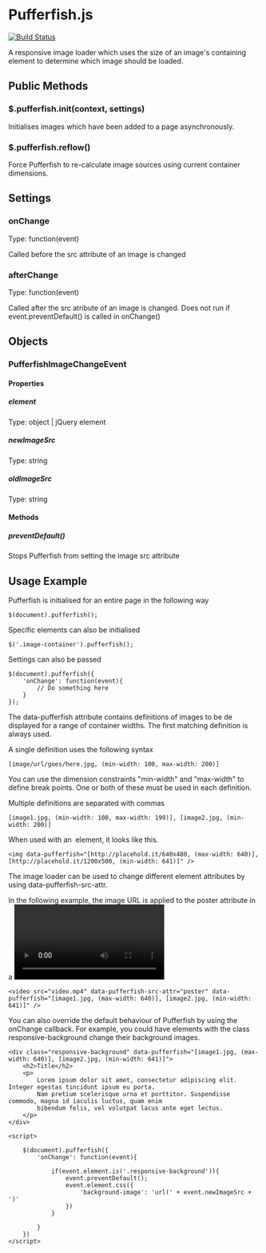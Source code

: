 # Pufferfish.js

[![Build Status](https://travis-ci.org/Kyoushu/Pufferfish.js.svg?branch=master)](https://travis-ci.org/Kyoushu/Pufferfish.js)

A responsive image loader which uses the size of an image's containing element to determine which image should be loaded.
 
## Public Methods

### $.pufferfish.init(context, settings)

Initialises images which have been added to a page asynchronously.

### $.pufferfish.reflow()

Force Pufferfish to re-calculate image sources using current container dimensions.

## Settings

### onChange

Type: function(event)

Called before the src attribute of an image is changed

### afterChange

Type: function(event)

Called after the src atribute of an image is changed. Does not run if event.preventDefault() is called in onChange()

## Objects

### PufferfishImageChangeEvent

#### Properties

##### element

Type: object | jQuery element

##### newImageSrc

Type: string

##### oldImageSrc

Type: string

#### Methods

##### preventDefault()

Stops Pufferfish from setting the image src attribute 

## Usage Example

Pufferfish is initialised for an entire page in the following way

    $(document).pufferfish();
    
Specific elements can also be initialised

    $('.image-container').pufferfish();
    
Settings can also be passed

    $(document).pufferfish({
        'onChange': function(event){
            // Do something here
        }
    });

The data-pufferfish attribute contains definitions of images to be de displayed for a range of container widths. The first matching definition is always used.

A single definition uses the following syntax

    [image/url/goes/here.jpg, (min-width: 100, max-width: 200)]
    
You can use the dimension constraints "min-width" and "max-width" to define break points. One or both of these must be used in each definition.
    
Multiple definitions are separated with commas

    [image1.jpg, (min-width: 100, max-width: 199)], [image2.jpg, (min-width: 200)]

When used with an <img> element, it looks like this.

    <img data-pufferfish="[http://placehold.it/640x480, (max-width: 640)], [http://placehold.it/1200x500, (min-width: 641)]" />
    
The image loader can be used to change different element attributes by using data-pufferfish-src-attr.

In the following example, the image URL is applied to the poster attribute in a <video> element.
    
    <video src="video.mp4" data-pufferfish-src-attr="poster" data-pufferfish="[image1.jpg, (max-width: 640)], [image2.jpg, (min-width: 641)]" />
    
You can also override the default behaviour of Pufferfish by using the onChange callback. For example, you could have elements with the class responsive-background change their background images.

    <div class="responsive-background" data-pufferfish="[image1.jpg, (max-width: 640)], [image2.jpg, (min-width: 641)]">
        <h2>Title</h2>
        <p>
            Lorem ipsum dolor sit amet, consectetur adipiscing elit. Integer egestas tincidunt ipsum eu porta.
            Nam pretium scelerisque urna et porttitor. Suspendisse commodo, magna id iaculis luctus, quam enim
            bibendum felis, vel volutpat lacus ante eget lectus.
        </p>
    </div>

    <script>
        
        $(document).pufferfish({
            'onChange': function(event){
                
                if(event.element.is('.responsive-background')){
                    event.preventDefault();
                    event.element.css({
                        'background-image': 'url(' + event.newImageSrc + ')'
                    })
                }

            }
        })
    </script>
